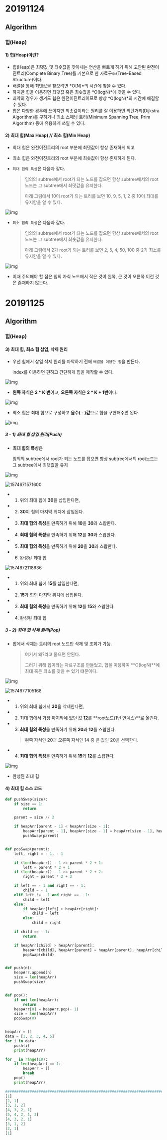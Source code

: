 # 20191124

## Algorithm

### 힙(Heap)



#### 1) 힙(Heap)이란?

* 힙(Heap)은 최댓값 및 최솟값을 찾아내는 연산을 빠르게 하기 위해 고안된 완전이진트리(Complete Binary Tree)를 기본으로 한 자료구조(Tree-Based Structure)이다.
* 배열을 통해 최댓값을 찾으려면 *O(N)*의 시간에 찾을 수 있다.
* 하지만 힙을 이용하면 최댓값 혹은 최솟값을 *O(logN)*에 찾을 수 있다.
* 최악의 경우가 생겨도 힙은 완전이진트리이므로 항상 *O(logN)*의 시간에 해결할 수 있다.
* 힙은 다양한 경우에 쓰이지만 최솟값이라는 원리를 잘 이용하면 최단거리(Dijkstra Algorithm)를 구하거나 최소 스패닝 트리(Minimum Spanning Tree, Prim Algorithm) 등에 유용하게 쓰일 수 있다.



#### 2) 최대 힙(Max Heap) // 최소 힙(Min Heap)

* 최대 힙은 완전이진트리의 root 부분에 최댓값이 항상 존재하게 되고

* 최소 힙은 와전이진트리의 root 부분에 최솟값이 항상 존재하게 된다.

* `최대 힙의 특성`은 다음과 같다.

  > 임의의 subtree에서 root가 되는 노드를 잡으면 항상 subtree에서의 root노드는 그 subtree에서 최댓값을 유지한다.
  >
  > 아래 그림에서 10이 root가 되는 트리를 보면 10, 9, 5, 1, 2 중 10이 최대를 유지함을 알 수 있다.

![img](https://t1.daumcdn.net/cfile/tistory/99576F3D5A9ACA240D)



* `최소 힙의 특성`은 다음과 같다.

  > 임의의 subtree에서 root가 되는 노드를 잡으면 항상 subtree에서의 root노드는 그 subtree에서 최솟값을 유지한다.
  >
  > 아래 그림에서 2가 root가 되는 트리를 보면 2, 5, 4, 50, 100 중 2가 최소를 유지함을 알 수 있다.

![img](https://t1.daumcdn.net/cfile/tistory/995ED43D5A9ACA2435)

* 이때 주의해야 할 점은 힙의 자식 노드에서 작은 것이 왼쪽, 큰 것이 오른쪽 이런 것은 존재하지 않는다.





# 20191125

## Algorithm

### 힙(Heap)



#### 3) 최대 힙, 최소 힙 삽입, 삭제 원리

* 우선 힙에서 삽입 삭제 원리를 파악하기 전에 `배열을 이용한 힙`을 만든다.

  index를 이용하면 편하고 간단하게 힙을 제작할 수 있다.

![img](https://t1.daumcdn.net/cfile/tistory/9934CF475A9ACD760A)

* **왼쪽 자식**은 **2 * K 번**이고, **오른쪽 자식**은 **2 * K + 1번**이다.

![img](https://t1.daumcdn.net/cfile/tistory/992A7E4C5A9ACCF218)

* 최소 힙은 최대 힙으로 구성하고 **음수( - )값**으로 힙을 구현해주면 된다.

![img](https://t1.daumcdn.net/cfile/tistory/998C0A3D5A9ACA2432)



##### 3 - 1) 최대 힙 삽입 원리(Push)

- **최대 힙의 특성**은

  임의의 subtree에서 root가 되는 노드를 잡으면 항상 subtree에서의 root노드는 그 subtree에서 최댓값을 유지

![img](https://t1.daumcdn.net/cfile/tistory/990EB43C5A9AD10E09)

![1574671571600](C:\Users\yong_\AppData\Roaming\Typora\typora-user-images\1574671571600.png)



* 1) 위의 최대 힙에 **30**을 삽입한다면,
* 2) **30**이 힙의 마지막 위치에 삽입된다.
* 3) **최대 힙의 특성**을 만족하기 위해 **10**을 **30**과 스왑한다.
* 4) **최대 힙의 특성**을 만족하기 위해 **12**를 **30**과 스왑한다.
* 5) **최대 힙의 특성**을 만족하기 위해 **20**을 **30**과 스왑한다.
* 6) 완성된 최대 힙



![1574672118636](C:\Users\yong_\AppData\Roaming\Typora\typora-user-images\1574672118636.png)

* 1) 위의 최대 힙에 **15**를 삽입한다면,
* 2) **15**가 힙의 마지막 위치에 삽입된다.
* 3) **최대 힙의 특성**을 만족하기 위해 **12**를 **15**와 스왑한다.
* 4) 완성된 최대 힙



##### 3 - 2) 최대 힙 삭제 원리(Pop)

* 힙에서 삭제는 트리의 root 노드만 삭제 및 조회가 가능.

  > 여기서 왜?라고 물으면 안된다.
  >
  > 그러기 위해 힙이라는 자료구조를 만들었고, 힙을 이용하여 **O(logN)**에 최대 혹은 최소를 찾을 수 있기 떄문이다.



![img](https://t1.daumcdn.net/cfile/tistory/9992C73E5A9AD50C0B)



![1574677105168](C:\Users\yong_\AppData\Roaming\Typora\typora-user-images\1574677105168.png)

- 1) 위의 최대 힙에서 **30**을 삭제한다면,

- 2) 최대 힙에서 가장 마지막에 있던 값 **12**를 **root노드(1번 인덱스)**로 옮긴다.

- 3) **최대 힙의 특성**을 만족하기 위해 **20**과 **12**를 스왑한다.

  > **왼쪽 자식**인 **20**과 **오른쪽 자식**인 **14** 중 큰 값인 **20**을 선택한다.

- 4) **최대 힙의 특성**을 만족하기 위해 **15**와 **12**를 스왑한다.



![img](https://t1.daumcdn.net/cfile/tistory/9957C6425A9AD80404)

* 완성된 최대 힙



#### 4) 최대 힙 소스 코드

```python
def pushSwap(size):
    if size == 1:
        return

    parent = size // 2

    if heapArr[parent - 1] < heapArr[size - 1]:
        heapArr[parent - 1], heapArr[size - 1] = heapArr[size - 1], heapArr[parent - 1]
        pushSwap(parent)


def popSwap(parent):
    left, right = - 1, - 1

    if (len(heapArr)) - 1 >= parent * 2 + 1:
        left = parent * 2 + 1
    if (len(heapArr)) - 1 >= parent * 2 + 2:
        right = parent * 2 + 2

    if left == - 1 and right == - 1:
        child = - 1
    elif left != - 1 and right == - 1:
        child = left
    else:
        if heapArr[left] > heapArr[right]:
            child = left
        else:
            child = right

    if child == - 1:
        return

    if heapArr[child] > heapArr[parent]:
        heapArr[child], heapArr[parent] = heapArr[parent], heapArr[child]
        popSwap(child)


def push(n):
    heapArr.append(n)
    size = len(heapArr)
    pushSwap(size)


def pop():
    if not len(heapArr):
        return
    heapArr[0] = heapArr.pop(- 1)
    size = len(heapArr)
    popSwap(0)


heapArr = []
data = [1, 2, 3, 4, 5]
for i in data:
    push(i)
    print(heapArr)

for _ in range(10):
    if len(heapArr) == 1:
        heapArr = []
        break
    pop()
    print(heapArr)

########################################################################################
[1]
[2, 1]
[3, 1, 2]
[4, 3, 2, 1]
[5, 4, 2, 1, 3]
[4, 3, 2, 1]
[3, 1, 2]
[2, 1]
[1]
```

